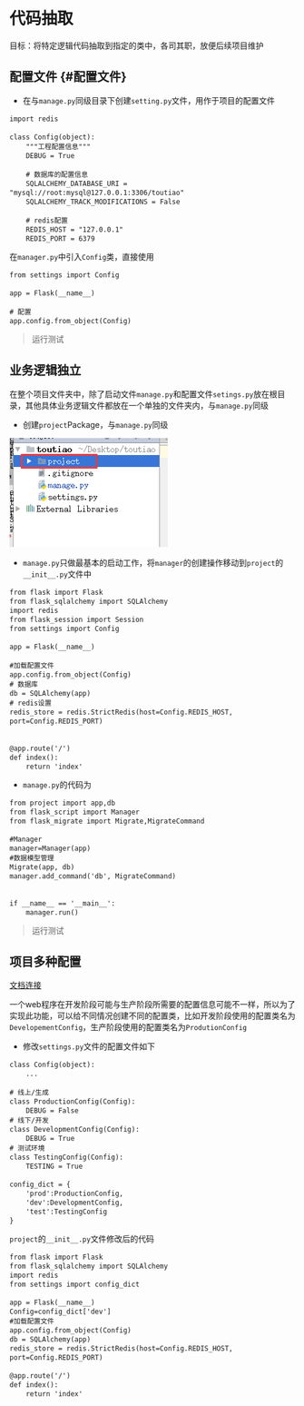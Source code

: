 # 代码抽取

目标：将特定逻辑代码抽取到指定的类中，各司其职，放便后续项目维护

## 配置文件 {#配置文件}

* 在与`manage.py`同级目录下创建`setting.py`文件，用作于项目的配置文件

```
import redis

class Config(object):
    """工程配置信息"""
    DEBUG = True

    # 数据库的配置信息
    SQLALCHEMY_DATABASE_URI = "mysql://root:mysql@127.0.0.1:3306/toutiao"
    SQLALCHEMY_TRACK_MODIFICATIONS = False

    # redis配置
    REDIS_HOST = "127.0.0.1"
    REDIS_PORT = 6379
```

在`manager.py`中引入`Config`类，直接使用

```
from settings import Config

app = Flask(__name__)

# 配置
app.config.from_object(Config)
```

> 运行测试

## 业务逻辑独立

在整个项目文件夹中，除了启动文件`manage.py`和配置文件`setings.py`放在根目录，其他具体业务逻辑文件都放在一个单独的文件夹内，与`manage.py`同级

* 创建`project`Package，与`manage.py`同级

![](/assets/project.png)

* `manage.py`只做最基本的启动工作，将`manager`的创建操作移动到`project`的`__init__.py`文件中

```
from flask import Flask
from flask_sqlalchemy import SQLAlchemy
import redis
from flask_session import Session
from settings import Config

app = Flask(__name__)

#加载配置文件
app.config.from_object(Config)
# 数据库
db = SQLAlchemy(app)
# redis设置
redis_store = redis.StrictRedis(host=Config.REDIS_HOST, port=Config.REDIS_PORT)


@app.route('/')
def index():
    return 'index'
```

* `manage.py`的代码为

```
from project import app,db
from flask_script import Manager
from flask_migrate import Migrate,MigrateCommand

#Manager
manager=Manager(app)
#数据模型管理
Migrate(app, db)
manager.add_command('db', MigrateCommand)


if __name__ == '__main__':
    manager.run()
```

> 运行测试

## 项目多种配置

[文档连接](http://docs.jinkan.org/docs/flask/config.html#id7)

一个web程序在开发阶段可能与生产阶段所需要的配置信息可能不一样，所以为了实现此功能，可以给不同情况创建不同的配置类，比如开发阶段使用的配置类名为`DevelopementConfig`，生产阶段使用的配置类名为`ProdutionConfig`

* 修改`settings.py`文件的配置文件如下

```
class Config(object):
    ...

# 线上/生成
class ProductionConfig(Config):
    DEBUG = False
# 线下/开发
class DevelopmentConfig(Config):
    DEBUG = True
# 测试环境
class TestingConfig(Config):
    TESTING = True

config_dict = {
    'prod':ProductionConfig,
    'dev':DevelopmentConfig,
    'test':TestingConfig
}
```

`project`的`__init__.py`文件修改后的代码

```
from flask import Flask
from flask_sqlalchemy import SQLAlchemy
import redis
from settings import config_dict

app = Flask(__name__)
Config=config_dict['dev']
#加载配置文件
app.config.from_object(Config)
db = SQLAlchemy(app)
redis_store = redis.StrictRedis(host=Config.REDIS_HOST, port=Config.REDIS_PORT)

@app.route('/')
def index():
    return 'index'
```



